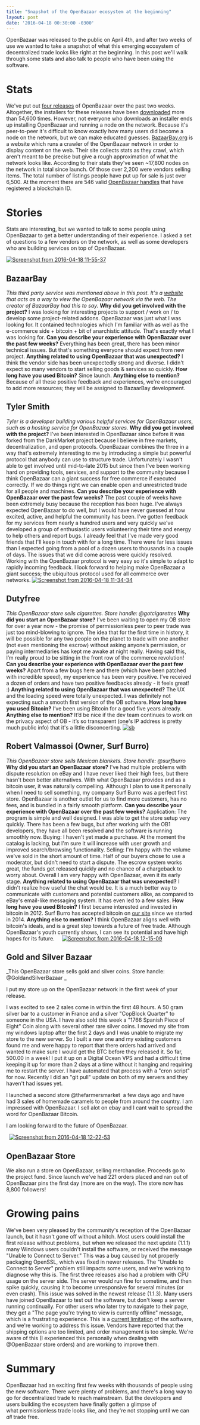 ```yaml
---
title: "Snapshot of the OpenBazaar ecosystem at the beginning" 
layout: post
date: '2016-04-18 00:30:00 -0300'
---
```

        
OpenBazaar was released to the public on April 4th, and after two weeks of use we wanted to take a snapshot of what this emerging ecosystem of decentralized trade looks like right at the beginning. In this post we'll walk through some stats and also talk to people who have been using the software.

Stats
=====

We've put out [four releases](https://github.com/OpenBazaar/OpenBazaar-Installer/releases) of OpenBazaar over the past two weeks. Altogether, the installers for these releases have been [downloaded](http://www.somsubhra.com/github-release-stats/?username=openbazaar&repository=OpenBazaar-Installer) more than 54,600 times. However, not everyone who downloads an installer ends up installing OpenBazaar and running a node on the network. Because it's peer-to-peer it's difficult to know exactly how many users did become a node on the network, but we can make educated guesses. [BazaarBay.org](https://bazaarbay.org/) is a website which runs a crawler of the OpenBazaar network in order to display content on the web. Their site collects stats as they crawl, which aren't meant to be precise but give a rough approximation of what the network looks like. According to their stats they've seen ~17,800 nodes on the network in total since launch. Of those over 2,200 were vendors selling items. The total number of listings people have put up for sale is just over 6,500. At the moment there are 546 valid [OpenBazaar handles](https://openbazaar.zendesk.com/hc/en-us/articles/207543326-What-is-an-OpenBazaar-Handle-) that have registered a blockchain ID.

Stories
=======

Stats are interesting, but we wanted to talk to some people using OpenBazaar to get a better understanding of their experience. I asked a set of questions to a few vendors on the network, as well as some developers who are building services on top of OpenBazaar.

[![Screenshot from 2016-04-18 11-55-37](Screenshot-from-2016-04-18-11-55-37.png)](https://blog.openbazaar.org/wp-content/uploads/2016/04/Screenshot-from-2016-04-18-11-55-37.png)

BazaarBay
---------

_This third party service was mentioned above in this post. It's a [website](https://bazaarbay.org/) that acts as a way to view the OpenBazaar network via the web. The creator of BazaarBay had this to say._ **Why did you get involved with the project?** I was looking for interesting projects to support / work on / to develop some project-related addons. OpenBazaar was just what I was looking for. It contained technologies which I'm familiar with as well as the e-commerce side + bitcoin + bit of anarchistic attitude. That's exactly what I was looking for. **Can you describe your experience with OpenBazaar over the past few weeks?** Everything has been great, there has been minor technical issues. But that's something everyone should expect from new project. **Anything related to using OpenBazaar that was unexpected?** I think the vendor side has been unexpectedly strong and diverse. I didn't expect so many vendors to start selling goods & services so quickly. **How long have you used Bitcoin?** Since launch. **Anything else to mention?** Because of all these positive feedback and experiences, we're encouraged to add more resources; they will be assigned to BazaarBay development.

Tyler Smith
-----------

_Tyler is a developer building various helpful services for OpenBazaar users, such as a hosting service for OpenBazaar stores._ **Why did you get involved with the project?** I've been interested in OpenBazaar since before it was forked from the DarkMarket project because I believe in free markets, decentralization, and open protocols. OpenBazaar combines the three in a way that's extremely interesting to me by introducing a simple but powerful protocol that anybody can use to structure trade. Unfortunately I wasn't able to get involved until mid-to-late 2015 but since then I've been working hard on providing tools, services, and support to the community because I think OpenBazaar can a giant success for free commerce if executed correctly. If we do things right we can enable open and unrestricted trade for all people and machines. **Can you describe your experience with OpenBazaar over the past few weeks?** The past couple of weeks have been extremely busy because the reception has been huge. I've always expected OpenBazaar to do well, but I would have never guessed at how excited, active, and helpful the community has been. I've gotten feedback for my services from nearly a hundred users and very quickly we've developed a group of enthusiastic users volunteering their time and energy to help others and report bugs. I already feel that I've made very good friends that I'll keep in touch with for a long time. There were far less issues than I expected going from a pool of a dozen users to thousands in a couple of days. The issues that we did come across were quickly resolved. Working with the OpenBazaar protocol is very easy so it's simple to adapt to rapidly incoming feedback. I look forward to helping make OpenBazaar a giant success; the ubiquitous protocol used for all commerce over networks. [![Screenshot from 2016-04-18 11-34-34](Screenshot-from-2016-04-18-11-34-34.png)](https://blog.openbazaar.org/wp-content/uploads/2016/04/Screenshot-from-2016-04-18-11-34-34.png)

Dutyfree
--------

_This OpenBazaar store sells cigarettes. Store handle: @gotcigarettes_ **Why did you start an OpenBazaar store?** I’ve been waiting to open my OB store for over a year now - the promise of permissionless peer to peer trade was just too mind-blowing to ignore. The idea that for the first time in history, it will be possible for any two people on the planet to trade with one another (not even mentioning the escrow) without asking anyone’s permission, or paying intermediaries has kept me awake at night really. Having said this, I’m really proud to be sitting in the front row of the commerce revolution! **Can you describe your experience with OpenBazaar over the past few weeks?** Apart from a few bugs here and there (which have been patched with incredible speed), my experience has been very positive. I’ve received a dozen of orders and have two positive feedbacks already - it feels great! :) **Anything related to using OpenBazaar that was unexpected?** The UX and the loading speed were totally unexpected. I was definitely not expecting such a smooth first version of the OB software. **How long have you used Bitcoin?** I’ve been using Bitcoin for a good five years already. **Anything else to mention?** It’d be nice if the dev team continues to work on the privacy aspect of OB - it’s so transparent (one's IP address is pretty much public info) that it's a little disconcerting. [![sb](sb.jpeg)](https://blog.openbazaar.org/wp-content/uploads/2016/04/sb.jpeg)

Robert Valmassoi (Owner, Surf Burro)
------------------------------------

_This OpenBazaar store sells Mexican blankets. Store handle: @surfburro_ **Why did you start an OpenBazaar store?** I've had multiple problems with dispute resolution on eBay and I have never liked their high fees, but there hasn't been better alternatives. With what OpenBazaar provides and as a bitcoin user, it was naturally compelling. Although I plan to use it personally when I need to sell something, my company Surf Burro was a perfect first store. OpenBazaar is another outlet for us to find more customers, has no fees, and is bundled in a fairly smooth platform. **Can you describe your experience with OpenBazaar over the past few weeks?** Application: The program is simple and well designed. I was able to get the store setup very quickly. There has been a few bugs, but after working with the OB1 developers, they have all been resolved and the software is running smoothly now. Buying: I haven't yet made a purchase. At the moment the catalog is lacking, but I'm sure it will increase with user growth and improved search/browsing functionality. Selling: I'm happy with the volume we've sold in the short amount of time. Half of our buyers chose to use a moderator, but didn't need to start a dispute. The escrow system works great, the funds get released quickly and no chance of a chargeback to worry about. Overall I am very happy with OpenBazaar, even it its early stage. **Anything related to using OpenBazaar that was unexpected?** I didn't realize how useful the chat would be. It is a much better way to communicate with customers and potential customers alike, as compared to eBay's email-like messaging system. It has even led to a few sales. **How long have you used Bitcoin?** I first became interested and invested in bitcoin in 2012. Surf Burro has accepted bitcoin on [our site](http://surfburro.com) since we started in 2014. **Anything else to mention?** I think OpenBazaar aligns well with bitcoin's ideals, and is a great step towards a future of free trade. Although OpenBazaar's youth currently shows, I can see its potential and have high hopes for its future.     [![Screenshot from 2016-04-18 12-15-09](Screenshot-from-2016-04-18-12-15-09.png)](https://blog.openbazaar.org/wp-content/uploads/2016/04/Screenshot-from-2016-04-18-12-15-09.png)

Gold and Silver Bazaar
----------------------

_This OpenBazaar store sells gold and silver coins. Store handle: @GoldandSilverBazaar _

I put my store up on the OpenBazaar network in the first week of your release.

I was excited to see 2 sales come in within the first 48 hours. A 50 gram silver bar to a customer in France and a silver "CopBlock Quarter" to someone in the USA. I have also sold this week a "1766 Spanish Piece of Eight" Coin along with several other rare silver coins. I moved my site from my windows laptop after the first 2 days and I was unable to migrate my store to the new server. So I built a new one and my existing customers found me and were happy to report that there orders had arrived and wanted to make sure I would get the BTC before they released it. So far,  500.00 in a week! I put it up on a Digital Ocean VPS and had a difficult time keeping it up for more than 2 days at a time without it hanging and requiring me to restart the server. I have automated that process with a "cron script" for now. Recently I did an "git pull" update on both of my servers and they haven't had issues yet.

I launched a second store @thefarmersmarket  a few days ago and have had 3 sales of homemade caramels to people from around the country. I am impressed with OpenBazaar. I sell alot on ebay and I cant wait to spread the word for OpenBazaar Bitcoin.

I am looking forward to the future of OpenBazaar.

  [![Screenshot from 2016-04-18 12-22-53](Screenshot-from-2016-04-18-12-22-53.png)](https://blog.openbazaar.org/wp-content/uploads/2016/04/Screenshot-from-2016-04-18-12-22-53.png)

OpenBazaar Store
----------------

We also run a store on OpenBazaar, selling merchandise. Proceeds go to the project fund. Since launch we've had 221 orders placed and ran out of OpenBazaar pins the first day (more are on the way). The store now has 8,800 followers!  

Growing pains
=============

We've been very pleased by the community's reception of the OpenBazaar launch, but it hasn't gone off without a hitch. Most users could install the first release without problems, but when we released the next update (1.1.1) many Windows users couldn't install the software, or received the message "Unable to Connect to Server." This was a bug caused by not properly packaging OpenSSL, which was fixed in newer releases. The "Unable to Connect to Server" problem still impacts some users, and we're working to diagnose why this is. The first three releases also had a problem with CPU usage on the server side. The server would run fine for sometime, and then spike quickly, causing it to become unresponsive for several minutes (or even crash). This issue was solved in the newest release (1.1.3). Many users have joined OpenBazaar to test out the software, but don't keep a server running continually. For other users who later try to navigate to their page, they get a "The page you're trying to view is currently offline" message, which is a frustrating experience. This is a [current limitation](https://blog.openbazaar.org/current-limitations-of-the-openbazaar-software/) of the software, and we're working to address this issue. Vendors have reported that the shipping options are too limited, and order management is too simple. We're aware of this (I experienced this personally when dealing with @OpenBazaar store orders) and are working to improve them.

Summary
=======

OpenBazaar had an exciting first few weeks with thousands of people using the new software. There were plenty of problems, and there's a long way to go for decentralized trade to reach mainstream. But the developers and users building the ecosystem have finally gotten a glimpse of what permissionless trade looks like, and they're not stopping until we can _all_ trade free.